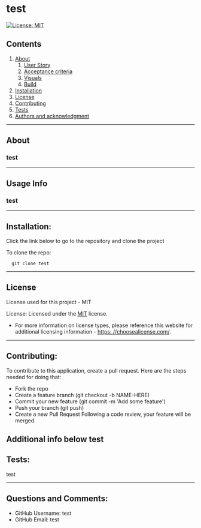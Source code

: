 
    
# test

[![License: MIT](https://img.shields.io/badge/License-MIT-yellow.svg)](https://opensource.org/licenses/MIT)

## Contents
  1. [About](#about)
      1. [User Story](#user%20story)
      2. [Acceptance criteria](#acceptance%20criteria)
      3. [Visuals](#visuals)
      4. [Build](#build)
  2. [Installation](#installation)
  3. [License](#license)
  4. [Contributing](#contributing)
  5. [Tests](#tests)
  6. [Authors and acknowledgment](#authors%20and%20acknowledgment)
---
## About
 ### test
---
## Usage Info
  ### test
---
## Installation:
  Click the link below to go to the repository and clone the project

  To clone the repo:
  
      git clone test
  
---
## License
  License used for this project - MIT

  License: Licensed under the [MIT](https://opensource.org/licenses/MIT) license.

  * For more information on license types, please reference this website
  for additional licensing information - [https: //choosealicense.com/](https://choosealicense.com/).
---
## Contributing:
  
  To contribute to this application, create a pull request.
  Here are the steps needed for doing that:
  - Fork the repo
  - Create a feature branch (git checkout -b NAME-HERE)
  - Commit your new feature (git commit -m 'Add some feature')
  - Push your branch (git push)
  - Create a new Pull Request
  Following a code review, your feature will be merged.

  Additional info below
  test
---
## Tests:
  test
  
---
## Questions and Comments:
* GitHub Username: test
* GitHub Email: test


